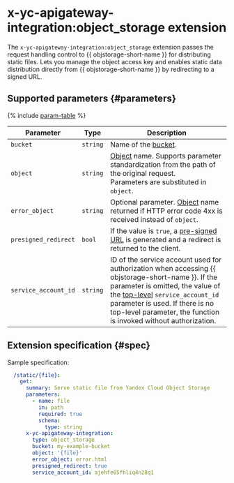 # x-yc-apigateway-integration:object_storage extension

The `x-yc-apigateway-integration:object_storage` extension passes the request handling control to {{ objstorage-short-name }} for distributing static files. Lets you manage the object access key and enables static data distribution directly from {{ objstorage-short-name }} by redirecting to a signed URL.

## Supported parameters {#parameters}

{% include [param-table](../../../_includes/api-gateway/parameters-table.md) %}

Parameter | Type | Description
---- | ---- | ----
`bucket` | `string` | Name of the [bucket](../../../storage/concepts/bucket.md).
`object` | `string` | [Object](../../../storage/concepts/object.md) name. Supports parameter standardization from the path of the original request. <br>Parameters are substituted in `object`.
`error_object` | `string` | Optional parameter. [Object](../../../storage/concepts/object.md) name returned if HTTP error code 4xx is received instead of `object`.
`presigned_redirect` | `bool` | If the value is `true`, a [pre-signed URL](../../../storage/concepts/pre-signed-urls.md) is generated and a redirect is returned to the client.
`service_account_id` | `string` | ID of the service account used for authorization when accessing {{ objstorage-short-name }}. If the parameter is omitted, the value of the [top-level](./index.md#top-level) `service_account_id` parameter is used. If there is no top-level parameter, the function is invoked without authorization.

## Extension specification {#spec}

Sample specification:

```yaml
  /static/{file}:
    get:
      summary: Serve static file from Yandex Cloud Object Storage
      parameters:
        - name: file
          in: path
          required: true
          schema:
            type: string
      x-yc-apigateway-integration:
        type: object_storage
        bucket: my-example-bucket
        object: '{file}'
        error_object: error.html
        presigned_redirect: true
        service_account_id: ajehfe65fhliq4n28q1
```

